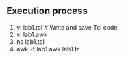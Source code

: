 ## Execution process

1. vi lab1.tcl # Write and save Tcl code.
2. vi lab1.awk 
3. ns lab1.tcl
4. awk -f lab1.awk lab1.tr
